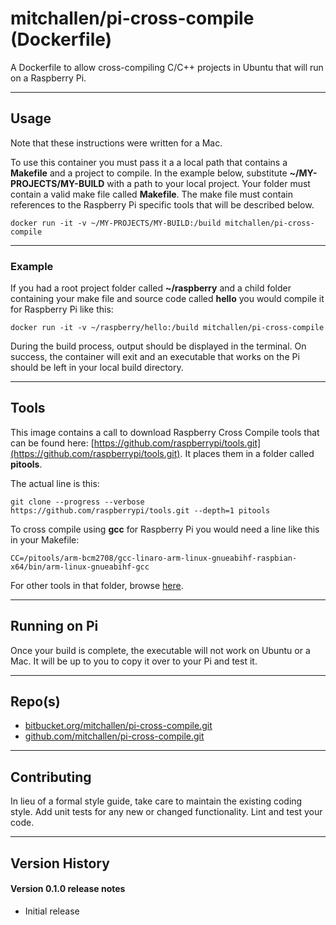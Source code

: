 # mitchallen/pi-cross-compile (Dockerfile)

A Dockerfile to allow cross-compiling C/C++ projects in Ubuntu that will run on a Raspberry Pi.

* * *

## Usage

Note that these instructions were written for a Mac.

To use this container you must pass it a a local path that contains a __Makefile__ and a project to compile. In the example below, substitute __~/MY-PROJECTS/MY-BUILD__ with a path to your local project. Your folder must contain a valid make file called __Makefile__. The make file must contain references to the Raspberry Pi specific tools that will be described below.

    docker run -it -v ~/MY-PROJECTS/MY-BUILD:/build mitchallen/pi-cross-compile
    
* * *
    
### Example

If you had a root project folder called __~/raspberry__ and a child folder containing your make file and source code called __hello__ you would compile it for Raspberry Pi like this:

    docker run -it -v ~/raspberry/hello:/build mitchallen/pi-cross-compile
    
During the build process, output should be displayed in the terminal. On success, the container will exit and an executable that works on the Pi should be left in your local build directory.
   
* * *
 
## Tools

This image contains a call to download Raspberry Cross Compile tools that can be found here: [https://github.com/raspberrypi/tools.git](https://github.com/raspberrypi/tools.git). It places them in a folder called __pitools__.

The actual line is this:

    git clone --progress --verbose https://github.com/raspberrypi/tools.git --depth=1 pitools

To cross compile using __gcc__ for Raspberry Pi you would need a line like this in your Makefile:

    CC=/pitools/arm-bcm2708/gcc-linaro-arm-linux-gnueabihf-raspbian-x64/bin/arm-linux-gnueabihf-gcc

For other tools in that folder, browse [here](https://github.com/raspberrypi/tools/tree/master/arm-bcm2708/gcc-linaro-arm-linux-gnueabihf-raspbian-x64/bin).

* * *

## Running on Pi

Once your build is complete, the executable will not work on Ubuntu or a Mac. It will be up to you to copy it over to your Pi and test it.

* * *
 
## Repo(s)

* [bitbucket.org/mitchallen/pi-cross-compile.git](https://bitbucket.org/mitchallen/pi-cross-compile.git)
* [github.com/mitchallen/pi-cross-compile.git](https://github.com/mitchallen/pi-cross-compile.git)

* * *

## Contributing

In lieu of a formal style guide, take care to maintain the existing coding style.
Add unit tests for any new or changed functionality. Lint and test your code.

* * *

## Version History

#### Version 0.1.0 release notes

* Initial release

